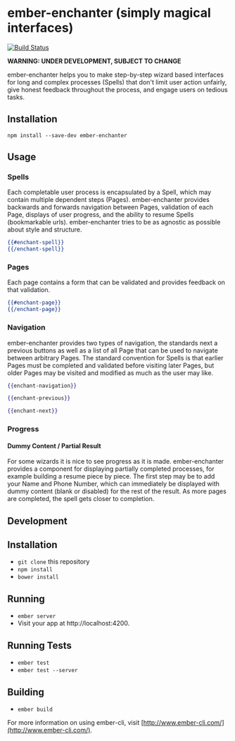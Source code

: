 # ember-enchanter (simply magical interfaces)
[![Build Status](https://travis-ci.org/ezpuzz/ember-enchanter.svg?branch=master)](https://travis-ci.org/ezpuzz/ember-enchanter)

**WARNING: UNDER DEVELOPMENT, SUBJECT TO CHANGE**

ember-enchanter helps you to make step-by-step wizard based interfaces for long and complex processes (Spells) that don't limit user action unfairly, give honest feedback throughout the process, and engage users on tedious tasks.

## Installation

`npm install --save-dev ember-enchanter`

## Usage

### Spells

Each completable user process is encapsulated by a Spell, which may contain multiple dependent steps (Pages).  ember-enchanter provides backwards and forwards navigation between Pages, validation of each Page, displays of user progress, and the ability to resume Spells (bookmarkable urls).  ember-enchanter tries to be as agnostic as possible about style and structure.

```handlebars
{{#enchant-spell}}
{{/enchant-spell}}
```

### Pages

Each page contains a form that can be validated and provides feedback on that validation.

```handlebars
{{#enchant-page}}
{{/enchant-page}}
```

### Navigation

ember-enchanter provides two types of navigation, the standards next a previous buttons as well as a list of all Page that can be used to navigate between arbitrary Pages.  The standard convention for Spells is that earlier Pages must be completed and validated before visiting later Pages, but older Pages may be visited and modified as much as the user may like.

```handlebars
{{enchant-navigation}}

{{enchant-previous}}

{{enchant-next}}
```

### Progress
#### Dummy Content / Partial Result

For some wizards it is nice to see progress as it is made.  ember-enchanter provides a component for displaying partially completed processes, for example building a resume piece by piece.  The first step may be to add your Name and Phone Number, which can immediately be displayed with dummy content (blank or disabled) for the rest of the result.  As more pages are completed, the spell gets closer to completion.

## Development

## Installation

* `git clone` this repository
* `npm install`
* `bower install`

## Running

* `ember server`
* Visit your app at http://localhost:4200.

## Running Tests

* `ember test`
* `ember test --server`

## Building

* `ember build`

For more information on using ember-cli, visit [http://www.ember-cli.com/](http://www.ember-cli.com/).
